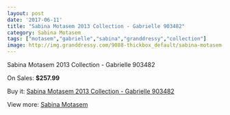 ```yaml
---
layout: post
date: '2017-06-11'
title: "Sabina Motasem 2013 Collection - Gabrielle 903482"
category: Sabina Motasem
tags: ["motasem","gabrielle","sabina","granddressy","collection"]
image: http://img.granddressy.com/9088-thickbox_default/sabina-motasem-2013-collection-gabrielle-903482.jpg
---
```

Sabina Motasem 2013 Collection - Gabrielle 903482

On Sales: **$257.99**
<a href="https://www.granddressy.com/en/sabina-motasem/8310-sabina-motasem-2013-collection-gabrielle-903482.html"><amp-img layout="responsive" width="600" height="600" src="//img.granddressy.com/9088-thickbox_default/sabina-motasem-2013-collection-gabrielle-903482.jpg" alt="Sabina Motasem 2013 Collection - Gabrielle 903482 0" /></a>

Buy it: [Sabina Motasem 2013 Collection - Gabrielle 903482](https://www.granddressy.com/en/sabina-motasem/8310-sabina-motasem-2013-collection-gabrielle-903482.html "Sabina Motasem 2013 Collection - Gabrielle 903482")

View more: [Sabina Motasem](https://www.granddressy.com/en/269-sabina-motasem "Sabina Motasem")